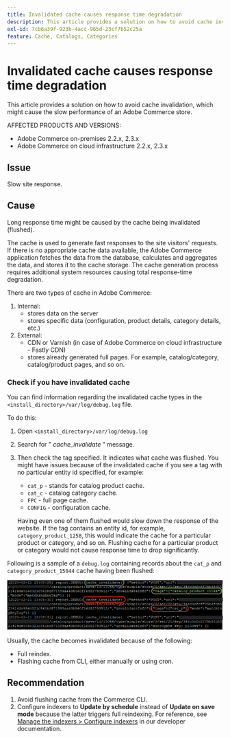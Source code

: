 ```yaml
---
title: Invalidated cache causes response time degradation
description: This article provides a solution on how to avoid cache invalidation, which might cause the slow performance of an Adobe Commerce store.
exl-id: 7cb6a39f-923b-4acc-965d-23cf7b52c25a
feature: Cache, Catalogs, Categories
---
```

# Invalidated cache causes response time degradation

This article provides a solution on how to avoid cache invalidation, which might cause the slow performance of an Adobe Commerce store.

AFFECTED PRODUCTS AND VERSIONS:

* Adobe Commerce on-premises 2.2.x, 2.3.x
* Adobe Commerce on cloud infrastructure 2.2.x, 2.3.x

## Issue

Slow site response.

## Cause

Long response time might be caused by the cache being invalidated (flushed).

The cache is used to generate fast responses to the site visitors' requests. If there is no appropriate cache data available, the Adobe Commerce application fetches the data from the database, calculates and aggregates the data, and stores it to the cache storage. The cache generation process requires additional system resources causing total response-time degradation.

There are two types of cache in Adobe Commerce:

1. Internal:
    * stores data on the server
    * stores specific data (configuration, product details, category details, etc.)
1. External:
    * CDN or Varnish (in case of Adobe Commerce on cloud infrastructure - Fastly CDN)
    * stores already generated full pages. For example, catalog/category, catalog/product pages, and so on.

### Check if you have invalidated cache

You can find information regarding the invalidated cache types in the `<install_directory>/var/log/debug.log` file.

To do this:

1. Open `<install_directory>/var/log/debug.log`
1. Search for " *cache\_invalidate* " message.
1. Then check the tag specified. It indicates what cache was flushed. You might have issues because of the invalidated cache if you see a tag with no particular entity id specified, for example:
    * `cat_p` - stands for catalog product cache.
    * `cat_c` - catalog category cache.
    * `FPC` - full page cache.
    * `CONFIG` - configuration cache.

    Having even one of them flushed would slow down the response of the website. If the tag contains an entity id, for example, `category_product_1258`, this would indicate the cache for a particular product or category, and so on. Flushing cache for a particular product or category would not cause response time to drop significantly.

Following is a sample of a `debug.log` containing records about the `cat_p` and `category_product_15044` cache having been flushed:

![sample of the debug.log content](assets/debug_log_sample.png)

Usually, the cache becomes invalidated because of the following:

* Full reindex.
* Flashing cache from CLI, either manually or using cron.

## Recommendation

1. Avoid flushing cache from the Commerce CLI.
1. Configure indexers to **Update by schedule** instead of **Update on save mode** because the latter triggers full reindexing. For reference, see [Manage the indexers > Configure indexers](https://devdocs.magento.com/guides/v2.3/config-guide/cli/config-cli-subcommands-index.html#configure-indexers) in our developer documentation.
